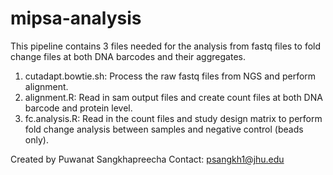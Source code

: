 # mipsa-analysis

This pipeline contains 3 files needed for the analysis from fastq files to fold change files at both DNA barcodes and their aggregates. 
1. cutadapt.bowtie.sh: Process the raw fastq files from NGS and perform alignment.
2. alignment.R: Read in sam output files and create count files at both DNA barcode and protein level.
3. fc.analysis.R: Read in the count files and study design matrix to perform fold change analysis between samples and negative control (beads only).

Created by Puwanat Sangkhapreecha
Contact: psangkh1@jhu.edu
